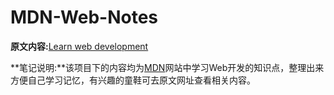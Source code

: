 # MDN-Web-Notes
**原文内容:**[Learn web development](https://developer.mozilla.org/en-US/docs/Learn) 

**笔记说明:**该项目下的内容均为[MDN](https://developer.mozilla.org)网站中学习Web开发的知识点，整理出来方便自己学习记忆，有兴趣的童鞋可去原文网址查看相关内容。
